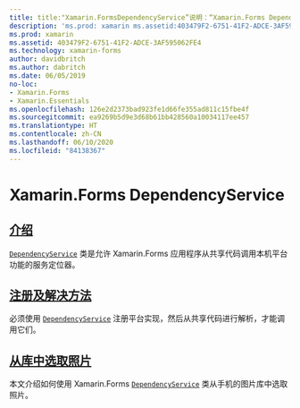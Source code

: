 ```yaml
---
title: title:"Xamarin.FormsDependencyService”说明：“Xamarin.Forms DependencyService 类是允许 Xamarin.Forms 应用程序从共享代码调用本机平台功能的服务定位器。”
description: 'ms.prod: xamarin ms.assetid:403479F2-6751-41F2-ADCE-3AF595062FE4 ms.technology: xamarin-forms author: davidbritch ms.author: dabritch ms.date:2019/06/05 no-loc: [Xamarin.Forms, Xamarin.Essentials]'
ms.prod: xamarin
ms.assetid: 403479F2-6751-41F2-ADCE-3AF595062FE4
ms.technology: xamarin-forms
author: davidbritch
ms.author: dabritch
ms.date: 06/05/2019
no-loc:
- Xamarin.Forms
- Xamarin.Essentials
ms.openlocfilehash: 126e2d2373bad923fe1d66fe355ad811c15fbe4f
ms.sourcegitcommit: ea9269b5d9e3d68b61bb428560a10034117ee457
ms.translationtype: HT
ms.contentlocale: zh-CN
ms.lasthandoff: 06/10/2020
ms.locfileid: "84138367"
---
```

# <a name="xamarinforms-dependencyservice"></a>Xamarin.Forms DependencyService

## <a name="introduction"></a>[介绍](introduction.md)

[`DependencyService`](xref:Xamarin.Forms.DependencyService) 类是允许 Xamarin.Forms 应用程序从共享代码调用本机平台功能的服务定位器。

## <a name="registration-and-resolution"></a>[注册及解决方法](registration-and-resolution.md)

必须使用 [`DependencyService`](xref:Xamarin.Forms.DependencyService) 注册平台实现，然后从共享代码进行解析，才能调用它们。

## <a name="picking-a-photo-from-the-library"></a>[从库中选取照片](photo-picker.md)

本文介绍如何使用 Xamarin.Forms [`DependencyService`](xref:Xamarin.Forms.DependencyService) 类从手机的图片库中选取照片。
